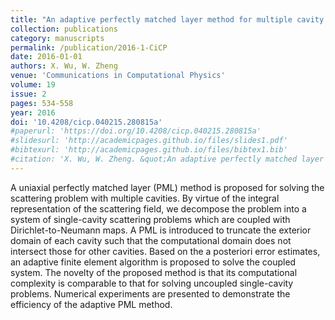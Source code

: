 ```yaml
---
title: "An adaptive perfectly matched layer method for multiple cavity scattering problems"
collection: publications
category: manuscripts
permalink: /publication/2016-1-CiCP
date: 2016-01-01
authors: X. Wu, W. Zheng
venue: 'Communications in Computational Physics'
volume: 19
issue: 2
pages: 534-558
year: 2016
doi: '10.4208/cicp.040215.280815a'
#paperurl: 'https://doi.org/10.4208/cicp.040215.280815a'
#slidesurl: 'http://academicpages.github.io/files/slides1.pdf'
#bibtexurl: 'http://academicpages.github.io/files/bibtex1.bib'
#citation: 'X. Wu, W. Zheng. &quot;An adaptive perfectly matched layer method for multiple cavity scattering problems.&quot; <i>Communications in Computational Physics</i>. 19(2), 534-558, 2016. https://doi.org/10.4208/cicp.040215.280815a'
---
```


A uniaxial perfectly matched layer (PML) method is proposed for solving the scattering problem with multiple cavities. By virtue of the integral representation of the scattering field, we decompose the problem into a system of single-cavity scattering problems which are coupled with Dirichlet-to-Neumann maps. A PML is introduced to truncate the exterior domain of each cavity such that the computational domain does not intersect those for other cavities. Based on the a posteriori error estimates, an adaptive finite element algorithm is proposed to solve the coupled system. The novelty of the proposed method is that its computational complexity is comparable to that for solving uncoupled single-cavity problems. Numerical experiments are presented to demonstrate the efficiency of the adaptive PML method.
